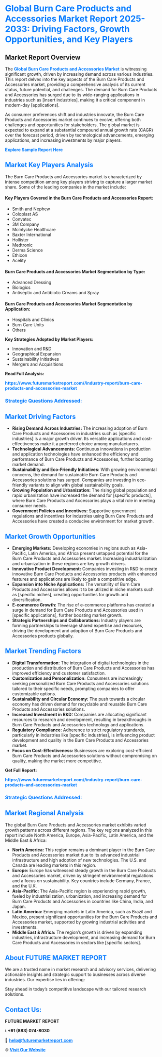 <h1 style="color: #007BFF;">Global Burn Care Products and Accessories Market Report 2025-2033: Driving Factors, Growth Opportunities, and Key Players</h1>

<section id="overview">
<h2>Market Report Overview</h2>
<p>The <a href="https://www.futuremarketreport.com//industry-report/burn-care-products-and-accessories-market" style="color: #007BFF; text-decoration: none;"><strong>Global Burn Care Products and Accessories Market</strong></a> is witnessing significant growth, driven by increasing demand across various industries. This report delves into the key aspects of the Burn Care Products and Accessories market, providing a comprehensive analysis of its current status, future potential, and challenges. The demand for Burn Care Products and Accessories has surged due to its wide-ranging applications in industries such as [insert industries], making it a critical component in modern-day [applications].</p>
<p>As consumer preferences shift and industries innovate, the Burn Care Products and Accessories market continues to evolve, offering both challenges and opportunities for stakeholders. The global market is expected to expand at a substantial compound annual growth rate (CAGR) over the forecast period, driven by technological advancements, emerging applications, and increasing investments by major players.</p>
</section>

<section id="overview">
<p><a href="https://www.futuremarketreport.com//request-sample/reportId=79445" style="color: #007BFF; text-decoration: none;"><strong>Explore Sample Report Here</strong></a></p>
</section>

<section id="key-players">
<h2 style="color: #007BFF;">Market Key Players Analysis</h2>
<p>The Burn Care Products and Accessories market is characterized by intense competition among key players striving to capture a larger market share. Some of the leading companies in the market include:</p>
<h4>Key Players Covered in the Burn Care Products and Accessories Report:</h4>
<ul><li>Smith and Nephew</li><li>Coloplast AS</li><li>Convatec</li><li>3M Company</li><li>Molnlycke Healthcare</li><li>Baxter International</li><li>Hollister</li><li>Medtronic</li><li>Derma Science</li><li>Ethicon</li><li>Acelity</li></ul>
<h4>Burn Care Products and Accessories Market Segmentation by Type:</h4>
<ul><li>Advanced Dressing</li><li>Biologics</li><li>Antiseptic and Antibiotic Creams and Spray</li></ul>

<h4>Burn Care Products and Accessories Market Segmentation by Application:</h4>
<ul><li>Hospitals and Clinics</li><li>Burn Care Units</li><li>Others</li></ul>
<p><strong>Key Strategies Adopted by Market Players:</strong></p>
<ul>
<li>Innovation and R&D</li>
<li>Geographical Expansion</li>
<li>Sustainability Initiatives</li>
<li>Mergers and Acquisitions</li>
</ul>
</section>

<section>
<p><strong>Read Full Analysis: </strong></p><a href="https://www.futuremarketreport.com//industry-report/burn-care-products-and-accessories-market" style="color: #007BFF; text-decoration: none;"><strong>https://www.futuremarketreport.com//industry-report/burn-care-products-and-accessories-market</strong></a>
<h3 style="color: #007BFF;">Strategic Questions Addressed:</h3>
</section>

<section id="driving-factors">
<h2 style="color: #007BFF;">Market Driving Factors</h2>
<ul>
<li><strong>Rising Demand Across Industries:</strong> The increasing adoption of Burn Care Products and Accessories in industries such as [specific industries] is a major growth driver. Its versatile applications and cost-effectiveness make it a preferred choice among manufacturers.</li>
<li><strong>Technological Advancements:</strong> Continuous innovations in production and application technologies have enhanced the efficiency and performance of Burn Care Products and Accessories, further boosting market demand.</li>
<li><strong>Sustainability and Eco-Friendly Initiatives:</strong> With growing environmental concerns, the demand for sustainable Burn Care Products and Accessories solutions has surged. Companies are investing in eco-friendly variants to align with global sustainability goals.</li>
<li><strong>Growing Population and Urbanization:</strong> The rising global population and rapid urbanization have increased the demand for [specific products], where Burn Care Products and Accessories plays a vital role in meeting consumer needs.</li>
<li><strong>Government Policies and Incentives:</strong> Supportive government regulations and incentives for industries using Burn Care Products and Accessories have created a conducive environment for market growth.</li>
</ul>
</section>

<section id="growth-opportunities">
<h2 style="color: #007BFF;">Market Growth Opportunities</h2>
<ul>
<li><strong>Emerging Markets:</strong> Developing economies in regions such as Asia-Pacific, Latin America, and Africa present untapped potential for the Burn Care Products and Accessories market. Increasing industrialization and urbanization in these regions are key growth drivers.</li>
<li><strong>Innovative Product Development:</strong> Companies investing in R&D to create innovative Burn Care Products and Accessories products with enhanced features and applications are likely to gain a competitive edge.</li>
<li><strong>Expansion into Niche Applications:</strong> The versatility of Burn Care Products and Accessories allows it to be utilized in niche markets such as [specific niches], creating opportunities for growth and diversification.</li>
<li><strong>E-commerce Growth:</strong> The rise of e-commerce platforms has created a surge in demand for Burn Care Products and Accessories used in [specific applications], further boosting market growth.</li>
<li><strong>Strategic Partnerships and Collaborations:</strong> Industry players are forming partnerships to leverage shared expertise and resources, driving the development and adoption of Burn Care Products and Accessories products globally.</li>
</ul>
</section>

<section id="trending-factors">
<h2 style="color: #007BFF;">Market Trending Factors</h2>
<ul>
<li><strong>Digital Transformation:</strong> The integration of digital technologies in the production and distribution of Burn Care Products and Accessories has improved efficiency and customer satisfaction.</li>
<li><strong>Customization and Personalization:</strong> Consumers are increasingly seeking personalized Burn Care Products and Accessories solutions tailored to their specific needs, prompting companies to offer customizable options.</li>
<li><strong>Sustainability and Circular Economy:</strong> The push towards a circular economy has driven demand for recyclable and reusable Burn Care Products and Accessories solutions.</li>
<li><strong>Increased Investment in R&D:</strong> Companies are allocating significant resources to research and development, resulting in breakthroughs in Burn Care Products and Accessories technology and applications.</li>
<li><strong>Regulatory Compliance:</strong> Adherence to strict regulatory standards, particularly in industries like [specific industries], is influencing product development and quality in the Burn Care Products and Accessories market.</li>
<li><strong>Focus on Cost-Effectiveness:</strong> Businesses are exploring cost-efficient Burn Care Products and Accessories solutions without compromising on quality, making the market more competitive.</li>
</ul>
</section>

<section>
<p><strong>Get Full Report: </strong></p><a href="https://www.futuremarketreport.com//industry-report/burn-care-products-and-accessories-market" style="color: #007BFF; text-decoration: none;"><strong>https://www.futuremarketreport.com//industry-report/burn-care-products-and-accessories-market</strong></a>
<h3 style="color: #007BFF;">Strategic Questions Addressed:</h3>
</section>


<section id="regional-analysis">
<h2 style="color: #007BFF;">Market Regional Analysis</h2>
<p>The global Burn Care Products and Accessories market exhibits varied growth patterns across different regions. The key regions analyzed in this report include North America, Europe, Asia-Pacific, Latin America, and the Middle East & Africa:</p>
<ul>
<li><strong>North America:</strong> This region remains a dominant player in the Burn Care Products and Accessories market due to its advanced industrial infrastructure and high adoption of new technologies. The U.S. and Canada are leading markets in this region.</li>
<li><strong>Europe:</strong> Europe has witnessed steady growth in the Burn Care Products and Accessories market, driven by stringent environmental regulations and a focus on sustainability. Key countries include Germany, France, and the U.K.</li>
<li><strong>Asia-Pacific:</strong> The Asia-Pacific region is experiencing rapid growth, fueled by industrialization, urbanization, and increasing demand for Burn Care Products and Accessories in countries like China, India, and Japan.</li>
<li><strong>Latin America:</strong> Emerging markets in Latin America, such as Brazil and Mexico, present significant opportunities for the Burn Care Products and Accessories market, supported by growing industrial activities and investments.</li>
<li><strong>Middle East & Africa:</strong> The region’s growth is driven by expanding industries, infrastructure development, and increasing demand for Burn Care Products and Accessories in sectors like [specific sectors].</li>
</ul>
</section>

<footer>
<h2 style="color: #007BFF;">About FUTURE MARKET REPORT</h2>
<p>We are a trusted name in market research and advisory services, delivering actionable insights and strategic support to businesses across diverse industries. Our expertise lies in offering:</p>

<p>Stay ahead in today’s competitive landscape with our tailored research solutions.</p>

<h2 style="color: #007BFF;">Contact Us:</h2>
<p><strong>FUTURE MARKET REPORT</strong></p>
<p>📞 <strong>+91 (883) 074-8030</strong></p>
<p>📧 <strong><a href="mailto:help@futuremarketreport.com" style="color: #007BFF;">help@futuremarketreport.com</a></strong></p>
<p>🌐 <strong><a href="https://www.futuremarketreport.com/" style="color: #007BFF;">Visit Our Website</a></strong></p>
</footer>
